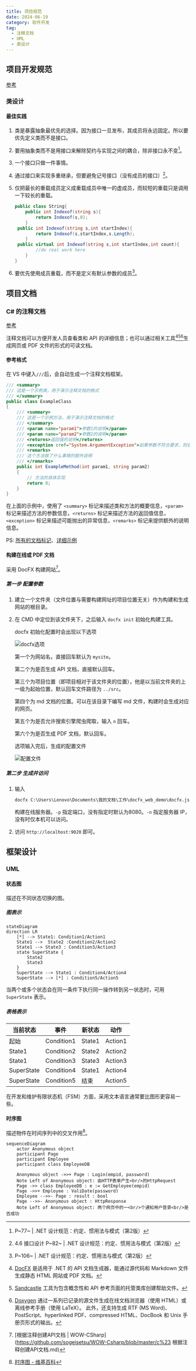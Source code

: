```yaml
---
title: 项目规范
date: 2024-06-19
category: 软件开发
tag:
  - 注释文档
  - UML
  - 类设计
---
```


## 项目开发规范

[参考](https://learn.microsoft.com/zh-cn/dotnet/standard/design-guidelines/)

### 类设计

#### 最佳实践

1. 类是暴露抽象最优先的选择。因为接口一旦发布，其成员将永远固定。所以要优先定义类而不是接口。

2. 要用抽象类而不是用接口来解除契约与实现之间的耦合，除非接口永不变[^7]。

3. 一个接口只做一件事情。

4. 通过接口来实现多重继承，但要避免记号接口（没有成员的接口）[^8]。

5. 仅把最长的重载成员定义成重载成员中唯一的虚成员，而较短的重载只是调用一下较长的重载。

   ```c#
   public class String{
       public int Indexof(string s){
           return Indexof(s,0);
       }
   	public int Indexof(string s,int startIndex){
           return Indexof(s,startIndex,s.Length);
       }
   	public virtual int Indexof(string s,int startIndex,int count){
           //do real work here
       }
   }
   ```

   

6. 要优先使用成员重载，而不是定义有默认参数的成员[^9]。

## 项目文档

### C# 的注释文档

[参考](https://learn.microsoft.com/zh-cn/dotnet/csharp/language-reference/xmldoc/)

注释文档可以方便开发人员查看类和 API 的详细信息；也可以通过相关工具[^1][^2][^3]生成网页或 PDF 文件的形式的可读文档。

#### 参考格式

在 VS 中键入`///`后，会自动生成一个注释文档框架。

```c#
/// <summary>
/// 这是一个示例类，用于演示注释文档的格式
/// </summary>
public class ExampleClass
{
    /// <summary>
    /// 这是一个示例方法，用于演示注释文档的格式
    /// </summary>
    /// <param name="param1">参数1的说明</param>
    /// <param name="param2">参数2的说明</param>
    /// <returns>返回值的说明</returns>
    /// <exception cref="System.ArgumentException">如果参数不符合要求，则会抛出 ArgumentException 异常</exception>
    /// <remarks>
    /// 这个方法做了什么事情的额外说明
    /// </remarks>
    public int ExampleMethod(int param1, string param2)
    {
        // 方法的具体实现
        return 0;
    }
}
```

在上面的示例中，使用了 `<summary>` 标记来描述类和方法的概要信息，`<param>` 标记来描述方法的参数信息，`<returns>` 标记来描述方法的返回值信息，`<exception>` 标记来描述可能抛出的异常信息，`<remarks>` 标记来提供额外的说明信息。

PS: [所有的文档标记](https://learn.microsoft.com/zh-cn/dotnet/csharp/language-reference/xmldoc/recommended-tags)、[详细示例](https://learn.microsoft.com/zh-cn/dotnet/csharp/language-reference/xmldoc/examples)

#### 构建在线或 PDF 文档

采用 DocFX 构建网站[^4]。

##### 第一步 配置参数

1. 建立一个文件夹（文件位置与需要构建网址的项目位置无关）作为构建和生成网站的根目录。

2. 在 CMD 中定位到该文件夹下，之后输入 `docfx init` 初始化构建工具。

   docfx 初始化配置时会出现以下选项

   ![docfx选项](./%E9%A1%B9%E7%9B%AE%E8%A7%84%E8%8C%83/image-20240118164329920.png)

   第一个为网站名，直接回车默认为 `mysite`。

   第二个为是否生成 API 文档，直接默认回车。

   第三个为项目位置（即项目相对于该文件夹的位置），他是以当前文件夹的上一级为起始位置，默认回车文件路径为 `../src`。

   第四个为 md 文档的位置。可以在该目录下编写 md 文件，构建时会生成对应的网页。

   第五个为是否允许搜索引擎爬虫爬取，输入 `n` 回车。

   第六个为是否生成 PDF 文档，默认回车。

   

   选项输入完后，生成的配置文件

   ![配置文件](./%E9%A1%B9%E7%9B%AE%E8%A7%84%E8%8C%83/image-20240118165537916.png)

##### 第二步 生成并访问

1. 输入

   ```cmd
   docfx C:\Users\Lenovo\Documents\我的文档\工作\docfx_web_demo\docfx.json --serve -p 9020
   ```

   构建在线服务器。`-p` 指定端口，没有指定时默认为8080。`-n` 指定服务器 IP，没有时仅本机可以访问。

2. 访问 `http://localhost:9020` 即可。

## 框架设计

###  UML

#### 状态图

描述在不同状态切换的图。

##### 图表示

```mermaid
stateDiagram
direction LR
    [*] --> State1: Condition1/Action1
    State1 -->  State2 :Condition2/Action2
    State1 --> State3 : Condition3/Action3
    state SuperState {
        State2
        State3
    }
    SuperState --> State1 : Condition4/Action4
    SuperState --> [*] : Condition5/Action5
```

当两个或多个状态会在同一条件下执行同一操作转到另一状态时，可用 `SuperState` 表示。

##### 表格表示

| 当前状态   | 事件       | 新状态 | 动作    |
| ---------- | ---------- | ------ | ------- |
| 起始       | Condition1 | State1 | Action1 |
| State1     | Condition2 | State2 | Action2 |
| State1     | Condition3 | State3 | Action3 |
| SuperState | Condition4 | State1 | Action4 |
| SuperState | Condition5 | 结束   | Action5 |

在开发和维护有限状态机（FSM）方面，采用文本语言通常要比图形更容易一些。

#### 时序图

描述物件在时间序列中的交叉作用[^6]。

```mermaid
sequenceDiagram
	actor Anonymous object
	participant Page
	participant Employee
	participant class EmployeeDB
	
	Anonymous object ->>+ Page : Login(empid, password)
	Note Left of Anonymous object: 由HTTP表单产生<br/>的HttpRequest
	Page ->> class EmployeeDB : e := GetEmployee(empid)
	Page ->>+ Employee : ValiDate(password)
	Employee -->>- Page : result : bool
	Page -->>- Anonymous object : HttpResponse
	Note Left of Anonymous object: 两个网页中的一<br/>个通知用户登录<br/>是否成功
```





[^1]: [DocFX](https://dotnet.github.io/docfx/) 是适用于 .NET 的 API 文档生成器，能通过源代码和 Markdown 文件生成静态 HTML 网站或 PDF 文档。
[^2]: [Sandcastle](https://github.com/EWSoftware/SHFB) 工具为包含概念性和 API 参考页面的托管类库创建帮助文件。
[^3]: [Doxygen](https://github.com/doxygen/doxygen) 通过一系列已记录的源文件生成在线文档浏览器（使用 HTML）或离线参考手册（使用 LaTeX）。 此外，还支持生成 RTF (MS Word)、PostScript、hyperlinked PDF、compressed HTML、DocBook 和 Unix 手册页形式的输出。
[^4]: [根据注释创建API文档 | WOW-CSharp](https://github.com/sogeisetsu/WOW-Csharp/blob/master/c%23 根据注释创建API文档.md)
[^6]: [时序图 - 维基百科](https://zh.wikipedia.org/zh-cn/时序图)
[^7]: P~77~ | .NET 设计规范：约定、惯用法与模式（第2版）
[^8]: 4.6 接口设计 P~82~ | .NET 设计规范：约定、惯用法与模式（第2版）
[^9]: P~106~ | .NET 设计规范：约定、惯用法与模式（第2版）
